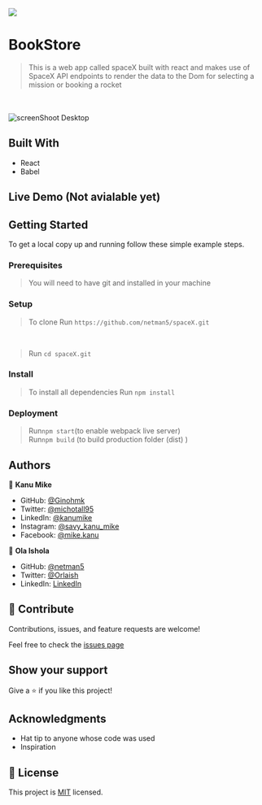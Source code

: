 ![](https://img.shields.io/badge/Microverse-blueviolet)

# BookStore

> This is a web app called spaceX built with react and makes use of SpaceX API endpoints to render the data to the Dom for selecting a mission or booking a rocket

<br> <br>
![screenShoot Desktop](https://user-images.githubusercontent.com/58771507/155540877-3f500fbd-2539-4b56-94d0-df6a2fb7434d.png)

## Built With

- React
- Babel

## Live Demo (Not avialable yet)

## Getting Started

To get a local copy up and running follow these simple example steps.

### Prerequisites

> You will need to have git and installed in your machine

### Setup <br>

> To clone Run `https://github.com/netman5/spaceX.git`

<br>

> Run `cd spaceX.git`

### Install <br>

> To install all dependencies Run `npm install`

### Deployment <br>

> Run`npm start`(to enable webpack live server) <br>
> Run`npm build` (to build production folder (dist) )

## Authors

👤 **Kanu Mike**

- GitHub: [@Ginohmk](https://github.com/Ginohmk)
- Twitter: [@michotall95](https://www.twitter.com/michotall95)
- LinkedIn: [@kanumike](https://www.linkedin.com/in/kanu-mike-497119211/)
- Instagram: [@savy_kanu_mike](https/instagram.com/savy_kanu_mike)
- Facebook: [@mike.kanu](https://www.facebook.com/mike.kanu)

👤 **Ola Ishola**

- GitHub: [@netman5](https://github.com/netman5)
- Twitter: [@Orlaish](https://twitter.com/Orlaish)
- LinkedIn: [LinkedIn](https://www.linkedin.com/in/ola-ishola/)

## 🤝 Contribute

Contributions, issues, and feature requests are welcome!

Feel free to check the [issues page](https://github.com/Ginohmk/calculator-UsingReact/issues)

## Show your support

Give a ⭐️ if you like this project!

## Acknowledgments

- Hat tip to anyone whose code was used
- Inspiration

## 📝 License

This project is [MIT](./MIT.md) licensed.
